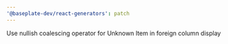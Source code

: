 ```yaml
---
'@baseplate-dev/react-generators': patch
---
```


Use nullish coalescing operator for Unknown Item in foreign column display
